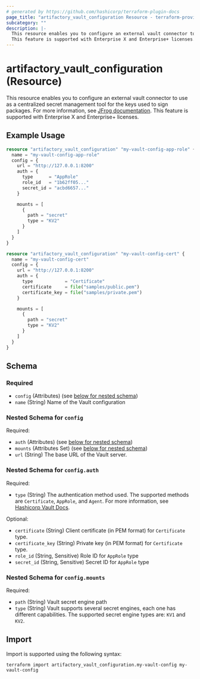 ```yaml
---
# generated by https://github.com/hashicorp/terraform-plugin-docs
page_title: "artifactory_vault_configuration Resource - terraform-provider-artifactory"
subcategory: ""
description: |-
  This resource enables you to configure an external vault connector to use as a centralized secret management tool for the keys used to sign packages. For more information, see JFrog documentation https://jfrog.com/help/r/jfrog-platform-administration-documentation/vault.
  This feature is supported with Enterprise X and Enterprise+ licenses.
---
```


# artifactory_vault_configuration (Resource)

This resource enables you to configure an external vault connector to use as a centralized secret management tool for the keys used to sign packages. For more information, see [JFrog documentation](https://jfrog.com/help/r/jfrog-platform-administration-documentation/vault).
This feature is supported with Enterprise X and Enterprise+ licenses.

## Example Usage

```terraform
resource "artifactory_vault_configuration" "my-vault-config-app-role" {
  name = "my-vault-config-app-role"
  config = {
    url = "http://127.0.0.1:8200"
    auth = {
      type      = "AppRole"
      role_id   = "1b62ff05..."
      secret_id = "acbd6657..."
    }

    mounts = [
      {
        path = "secret"
        type = "KV2"
      }
    ]
  }
}

resource "artifactory_vault_configuration" "my-vault-config-cert" {
  name = "my-vault-config-cert"
  config = {
    url = "http://127.0.0.1:8200"
    auth = {
      type            = "Certificate"
      certificate     = file("samples/public.pem")
      certificate_key = file("samples/private.pem")
    }

    mounts = [
      {
        path = "secret"
        type = "KV2"
      }
    ]
  }
}
```

<!-- schema generated by tfplugindocs -->
## Schema

### Required

- `config` (Attributes) (see [below for nested schema](#nestedatt--config))
- `name` (String) Name of the Vault configuration

<a id="nestedatt--config"></a>
### Nested Schema for `config`

Required:

- `auth` (Attributes) (see [below for nested schema](#nestedatt--config--auth))
- `mounts` (Attributes Set) (see [below for nested schema](#nestedatt--config--mounts))
- `url` (String) The base URL of the Vault server.

<a id="nestedatt--config--auth"></a>
### Nested Schema for `config.auth`

Required:

- `type` (String) The authentication method used. The supported methods are `Certificate`, `AppRole`, and `Agent`. For more information, see [Hashicorp Vault Docs](https://developer.hashicorp.com/vault/docs/auth).

Optional:

- `certificate` (String) Client certificate (in PEM format) for `Certificate` type.
- `certificate_key` (String) Private key (in PEM format) for `Certificate` type.
- `role_id` (String, Sensitive) Role ID for `AppRole` type
- `secret_id` (String, Sensitive) Secret ID for `AppRole` type


<a id="nestedatt--config--mounts"></a>
### Nested Schema for `config.mounts`

Required:

- `path` (String) Vault secret engine path
- `type` (String) Vault supports several secret engines, each one has different capabilities. The supported secret engine types are: `KV1` and `KV2`.

## Import

Import is supported using the following syntax:

```shell
terraform import artifactory_vault_configuration.my-vault-config my-vault-config
```
